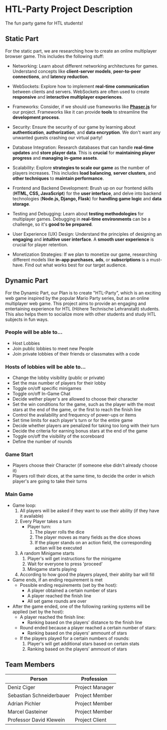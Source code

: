 # HTL-Party Project Description

The fun party game for HTL students!

## Static Part

For the static part, we are researching how to create an online multiplayer browser game.
This includes the following stuff:
- Networking: Learn about different networking architectures for games. Understand concepts like **client-server models**, **peer-to-peer connections**, and **latency reduction**.
- WebSockets: Explore how to  implement **real-time communication** between clients and servers. WebSockets are often used to create **responsive** and **interactive multiplayer experiences**.

- Frameworks: Consider, if we should use frameworks like **[Phaser.js](https://phaser.io/)** for our project. Frameworks like it can provide **tools** to streamline the **development process**.

- Security: Ensure the security of our game by learning about **authentication**, **authorization**, and **data encryption**. We don't want any unwanted guests crashing our virtual party!

- Database Integration: Research databases that can handle **real-time updates** and **store player data**. This is **crucial** for **maintaining player progress** and **managing in-game assets**.

- Scalability: Explore **strategies to scale our game** as the number of players increases. This includes **load balancing**, **server clusters**, and **other techniques** to **maintain performance**.

- Frontend and Backend Development: Brush up on our frontend skills (**HTML, CSS, JavaScript**) for the **user interface**, and delve into backend technologies (**Node.js, Django, Flask**) for **handling game logic** and **data storage**.

- Testing and Debugging: Learn about **testing methodologies** for multiplayer games. Debugging in **real-time environments** can be a challenge, so it's **good to be prepared**.

- User Experience (UX) Design: Understand the principles of designing an **engaging** and **intuitive user interface**. A **smooth user experience** is crucial for player retention.

- Monetization Strategies: If we plan to monetize our game, researching different models like **in-app purchases**, **ads**, or **subscriptions** is a must-have. Find out what works best for our target audience.
 
## Dynamic Part

For the Dynamic Part, our Plan is to create "HTL-Party", which is an exciting web game inspired by the popular Mario Party series, but as an online multiplayer web game. This project aims to provide an engaging and entertaining experience for HTL (Höhere Technische Lehranstalt) students. This also helps them to socialize more with other students and study HTL subjects in fun ways.

### People will be able to...
- Host Lobbies
- Join public lobbies to meet new People
- Join private lobbies of their friends or classmates with a code

### Hosts of lobbies will be able to...
- Change the lobby visibility (public or private)
- Set the max number of players for their lobby
- Toggle on/off specific minigames
- Toggle on/off In-Game Chat
- Decide wether player's are allowed to choose their character
- Set the win conditions for the game, such as the player with the most stars at the end of the game, or the first to reach the finish line
- Control the availability and frequency of power-ups or items
- Set time limits for each player's turn or for the entire game
- Decide whether players are penalized for taking too long with their turn
- Decide the criteria for earning bonus stars at the end of the game
- Toggle on/off the visibility of the scoreboard
- Define the number of rounds

### Game Start
- Players choose their Character (if someone else didn't already choose it)
- Players roll their dices, at the same time, to decide the order in which player's are going to take their turns

### Main Game 
- Game loop:
    1. All players will be asked if they want to use their ability (if they have it available) 
    2. Every Player takes a turn
        - Player turn:
            1. The player rolls the dice
            2. The player moves as many fields as the dice shows
            3. If the player stands on an action field, the corresponding actian will be executed
    3. A random Minigame starts
        1. Player's will get instructions for the minigame
        2. Wait for everyone to press 'proceed'
        3. Minigame starts playing
    4. According to how good the players played, their ability bar will fill
- Game ends, if an ending requirement is met
    - Possible ending requirements (set by the host):
        - A player obtained a certain number of stars
        - A player reached the finish line
        - All set game rounds are over
- After the game ended, one of the following ranking systems will be applied (set by the host):
    - A player reached the finish line:
        - Ranking based on the players' distance to the finish line
    - Round ended because a player reached a certain number of stars:
        - Ranking based on the players' ammount of stars
    - If the players played for a certain numbers of rounds:
        1. Player's will get additional stars based on certain stats
        2. Ranking based on the players' ammount of stars

## Team Members
|Person                   | Profession      |
|-------------------------|-----------------|
|Deniz Ciger              | Project Manager |
|Sebastian Schneiderbauer | Project Member  |
|Adrian Pichler           | Project Member  |
|Marcel Gasteiner         | Project Member  |
|Professor David Klewein  | Project Client  |